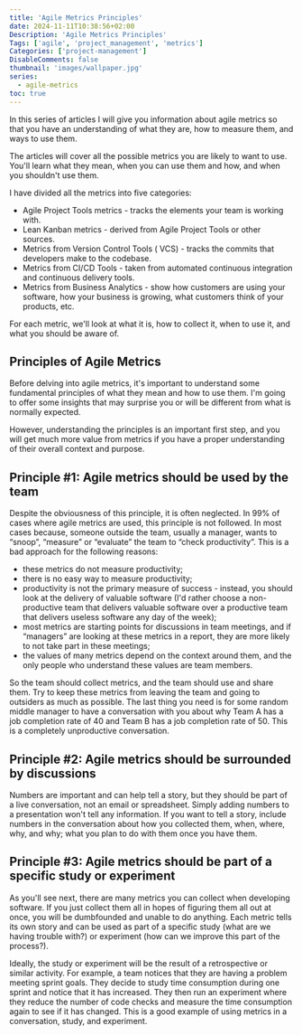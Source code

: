 ```yaml
---
title: 'Agile Metrics Principles'
date: 2024-11-11T10:38:56+02:00
Description: 'Agile Metrics Principles'
Tags: ['agile', 'project_management', 'metrics']
Categories: ['project-management']
DisableComments: false
thumbnail: 'images/wallpaper.jpg'
series:
  - agile-metrics
toc: true
---
```


In this series of articles I will give you information about agile metrics so that you have an understanding of what they are, how to measure them, and ways to use them.

The articles will cover all the possible metrics you are likely to want to use. You'll learn what they mean, when you can use them and how, and when you shouldn't use them.

I have divided all the metrics into five categories:

- Agile Project Tools metrics - tracks the elements your team is working with.
- Lean Kanban metrics - derived from Agile Project Tools or other sources.
- Metrics from Version Control Tools ( VCS) - tracks the commits that developers make to the codebase.
- Metrics from CI/CD Tools - taken from automated continuous integration and continuous delivery tools.
- Metrics from Business Analytics - show how customers are using your software, how your business is growing, what customers think of your products, etc.

For each metric, we'll look at what it is, how to collect it, when to use it, and what you should be aware of.

## Principles of Agile Metrics

Before delving into agile metrics, it's important to understand some fundamental principles of what they mean and how to use them. I'm going to offer some insights that may surprise you or will be different from what is normally expected.

However, understanding the principles is an important first step, and you will get much more value from metrics if you have a proper understanding of their overall context and purpose.

## Principle #1: Agile metrics should be used by the team

Despite the obviousness of this principle, it is often neglected. In 99% of cases where agile metrics are used, this principle is not followed. In most cases because, someone outside the team, usually a manager, wants to “snoop”, “measure” or “evaluate” the team to “check productivity”. This is a bad approach for the following reasons:

- these metrics do not measure productivity;
- there is no easy way to measure productivity;
- productivity is not the primary measure of success - instead, you should look at the delivery of valuable software (I'd rather choose a non-productive team that delivers valuable software over a productive team that delivers useless software any day of the week);
- most metrics are starting points for discussions in team meetings, and if “managers” are looking at these metrics in a report, they are more likely to not take part in these meetings;
- the values of many metrics depend on the context around them, and the only people who understand these values are team members.

So the team should collect metrics, and the team should use and share them. Try to keep these metrics from leaving the team and going to outsiders as much as possible. The last thing you need is for some random middle manager to have a conversation with you about why Team A has a job completion rate of 40 and Team B has a job completion rate of 50. This is a completely unproductive conversation.

## Principle #2: Agile metrics should be surrounded by discussions

Numbers are important and can help tell a story, but they should be part of a live conversation, not an email or spreadsheet. Simply adding numbers to a presentation won't tell any information. If you want to tell a story, include numbers in the conversation about how you collected them, when, where, why, and why; what you plan to do with them once you have them.

## Principle #3: Agile metrics should be part of a specific study or experiment

As you'll see next, there are many metrics you can collect when developing software. If you just collect them all in hopes of figuring them all out at once, you will be dumbfounded and unable to do anything. Each metric tells its own story and can be used as part of a specific study (what are we having trouble with?) or experiment (how can we improve this part of the process?).

Ideally, the study or experiment will be the result of a retrospective or similar activity. For example, a team notices that they are having a problem meeting sprint goals. They decide to study time consumption during one sprint and notice that it has increased. They then run an experiment where they reduce the number of code checks and measure the time consumption again to see if it has changed. This is a good example of using metrics in a conversation, study, and experiment.
